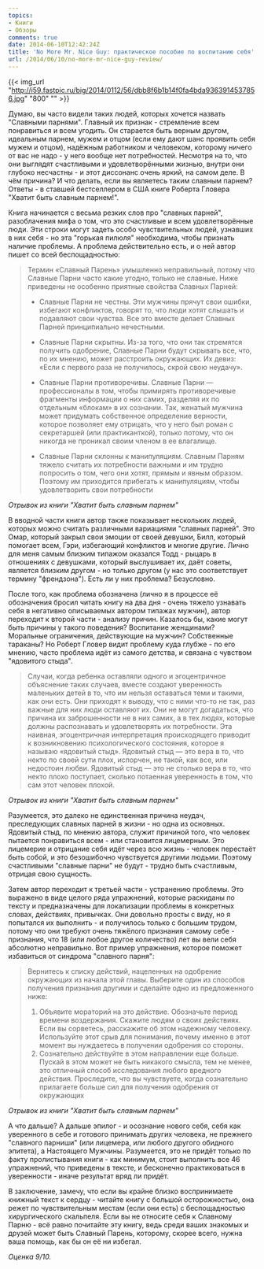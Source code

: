 ```yaml
---
topics:
- Книги
- Обзоры
comments: true
date: 2014-06-10T12:42:24Z
title: 'No More Mr. Nice Guy: практическое пособие по воспитанию себя'
url: /2014/06/10/no-more-mr-nice-guy-review/
---
```


{{< img_url "http://i59.fastpic.ru/big/2014/0112/56/dbb8f6b1b14f0fa4bda9363914537856.jpg" "800" "" >}}

Думаю, вы часто видели таких людей, которых хочется назвать "Славными парнями". Главный их признак - стремление всем понравиться и всем угодить. Он старается быть верным другом, идеальным парнем, мужем и отцом (если ему дают шанс проявить себя мужем и отцом), надёжным работником и человеком, которому ничего от вас не надо - у него вообще нет потребностей. Несмотря на то, что они выглядят счастливыми и удовлетворёнными жизнью, внутри они глубоко несчастны - и этот диссонанс очень яркий, на самом деле. В чём причина? И что делать, если вы являетесь таким славным парнем? Ответы - в ставшей бестселлером в США книге Роберта Гловера "Хватит быть славным парнем!".

<!--more-->

Книга начинается с весьма резких слов про "славных парней", разоблачения мифа о том, что это счастливые и всем удовлетворённые люди. Эти строки могут задеть особо чувствительных людей, узнавших в них себя - но эта "горькая пилюля" необходима, чтобы признать наличие проблемы. А проблема действительно есть, и о ней автор пишет со всей беспощадностью:

> Термин «Славный Парень» умышленно неправильный, потому что Славные Парни часто какие угодно, только не славные. Ниже приведены не особенно приятные свойства Славных Парней:
>
> * Славные Парни не честны. Эти мужчины прячут свои ошибки, избегают конфликтов, говорят то, что люди хотят слышать и подавляют свои чувства. Все это вместе делает Славных Парней принципиально нечестными.
>
> * Славные Парни скрытны. Из-за того, что они так стремятся получить одобрение, Славные Парни будут скрывать все, что, по их мнению, может расстроить окружающих. Их девиз: «Если с первого раза не получилось, скрой свою неудачу».
>
> * Славные Парни противоречивы. Славные Парни — профессионалы в том, чтобы примирять противоречивые фрагменты информации о них самих, разделяя их по отдельным «блокам» в их сознании. Так, женатый мужчина может придумать собственное определение верности, которое позволяет ему отрицать, что у него был роман с секретаршей (или практиканткой), только потому, что он никогда не проникал своим членом в ее влагалище.
>
> * Славные Парни склонны к манипуляциям. Славным Парням тяжело считать их потребности важными и им трудно попросить о том, чего они хотят, прямым и явным образом. Поэтому им приходится прибегать к манипуляциям, чтобы удовлетворить свои потребности

*Отрывок из книги "Хватит быть славным парнем"*

В вводной части книги автор также показывает нескольких людей, которых можно считать различными вариациями "славных парней". Это Омар, который закрыл свои эмоции от своей девушки, Билл, который помогает всем, Гэри, избегающий конфликтов и многие другие. Лично для меня самым близким типажом оказался Тодд - рыцарь в отношениях с девушками, который выслушивает их, даёт советы, является близким другом - но только другом (у нас это соответствует термину "френдзона"). Есть ли у них проблема? Безусловно.

После того, как проблема обозначена (лично я в процессе её обозначения бросил читать книгу на два дня - очень тяжело узнавать себя в негативно описываемых автором типажах мужчин), автор переходит к второй части - анализу причин. Казалось бы, какие могут быть причины у такого поведения? Воспитание женщинами? Моральные ограничения, действующие на мужчин? Собственные тараканы? Но Роберт Гловер видит проблему куда глубже - по его мнению, часто проблема идёт из самого детства, и связана с чувством "ядовитого стыда".

> Случаи, когда ребенка оставляли одного и эгоцентричное объяснение таких случаев, вместе создают уверенность маленьких детей в то, что им нельзя оставаться теми и такими, как они есть. Они приходят к выводу, что с ними что-то не так, раз важные для них люди оставляют их. Они не могут
догадаться, что причина их заброшенности не в них самих, а в тех людях, которые должны распознавать и удовлетворять их потребности. 
> Эта наивная, эгоцентричная интерпретация происходящего приводит к возникновению психологического состояния, которое я называю «ядовитый стыд». Ядовитый стыд — это вера в то, что некто по своей сути плох, испорчен, не такой, как все, или недостоин любви. Ядовитый стыд — это не столько вера в то, что некто плохо поступает, сколько потаенная уверенность в том, что сам этот человек плохой. 

*Отрывок из книги "Хватит быть славным парнем"*

Разумеется, это далеко не единственная причина неудач, преследующих славных парней в жизни - но одна из основных. Ядовитый стыд, по мнению автора, служит причиной того, что человек пытается понравиться всем - или становится лицемерным. Это лицемерие и отрицание себя идёт через всю жизнь - человек перестаёт быть собой, и это безошибочно чувствуется другими людьми. Поэтому счастливыми "славные парни" не будут - трудно быть счастливым, отрицая свою сущность.

Затем автор переходит к третьей части - устранению проблемы. Это выражено в виде целого ряда упражнений, которые раскиданы по тексту и предназначены для локализации проблемы в конкретных словах, действиях, привычках. Они довольно просты с виду, но я попытался их выполнить - и получилось только с большим трудом, потому что они требуют очень тяжёлого признания самому себе - признания, что 18 (или любое другое количество) лет вы вели себя абсолютно неправильно. Вот пример упражнения, которое поможет избавиться от синдрома "славного парня":

> Вернитесь к списку действий, нацеленных на одобрение окружающих из начала этой главы. Выберите один из способов получения признания другими и сделайте одно из предложенного ниже:
> 1. Объявите мораторий на это действие. Обозначьте период времени воздержания. Скажите людям о своих действиях. Если вы сорветесь, расскажите об этом надежному человеку. Используйте этот срыв для понимания, почему именно в этот момент вы нуждаетесь в получении одобрения со стороны.
> 2. Сознательно действуйте в этом направлении еще больше. Пускай в этом может не быть никакого смысла, тем не менее, это отличный способ исследования любого вредного действия. Проследите, что вы чувствуете, когда сознательно прилагаете больше сил для получения одобрения от окружающих

*Отрывок из книги "Хватит быть славным парнем"*

А что дальше? А дальше эпилог - и осознание нового себя, себя как уверенного в себе и готового принимать других человека, не прежнего "славного парниши" (или лицемера, или любого другого обидного эпитета), а Настоящего Мужчины. Разумеется, это не придёт только по факту пролистывания книги - как минимум, стоит выполнить все 46 упражнений, что приведены в тексте, и бесконечно практиковаться в уверенности - иначе результат вряд ли придёт.

В заключение, замечу, что если вы крайне близко воспринимаете книжный текст к сердцу - читайте книгу с большой осторожностью, она режет по чувствительным местам (если они есть) с беспощадностью хирургического скальпеля. Если вы не относите себя к Славному Парню - всё равно почитайте эту книгу, ведь среди ваших знакомых и друзей может быть Славный Парень, которому, скорее всего, нужна ваша помощь, как бы он её ни избегал.

*Оценка 9/10.*

